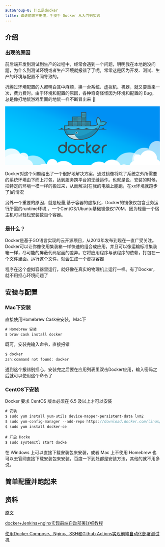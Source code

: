 ```yaml
---
autoGroup-0: 什么是docker
title: 谁说前端不用懂，手摸手 Docker 从入门到实践
---
```

## 介绍
### 出现的原因
前后端开发到测试到生产的过程中，经常会遇到一个问题，明明我在本地跑没问题，为什么到测试环境或者生产环境就报错了了呢，常常这是因为开发、测试、生产的环境与配置不同导致的。

折腾过环境配置的人都明白其中麻烦，换一台系统、虚拟机、机器，就又要重来一次，费力费时。由于环境和配置的原因，各种奇奇怪怪因为环境和配置的 Bug，总是像打地鼠游戏里面的地鼠一样不断冒出来 🐹

![docker logo](./images/640.png)

Docker对这个问题给出了一个很好地解决方案，通过镜像将除了系统之外所需要的系统环境由下而上打包，达到服务跨平台的无缝运作。也就是说，安装的时候，把特定的环境一模一样的搬过来，从而解决[在我的电脑上能跑，在xx环境就跑步了]的情况

另外一个重要的原因，就是轻量,基于容器的虚拟化，Docker的镜像仅包含业务运行所需的runtime环境
，一个CentOS/Ubuntu基础镜像仅170M，因为轻量一个宿主机可以轻松安装数百个容器。
### 是什么？
Docker是基于GO语言实现的云开源项目，从2013年发布到现在一直广受关注。Docker可以让你像使用集装箱一样快速的组合成应用，并且可以像运输标准集装箱一样，尽可能的屏蔽代码层面的差异。它将应用程序与该程序的依赖，打包在一个文件里面。运行这个文件，就会生成一个虚拟容器

程序在这个虚拟容器里运行，就好像在真实的物理机上运行一样。有了Docker，就不用担心环境问题了

## 安装与配置
### Mac下安装
直接使用Homebrew Cask来安装，Mac下
```js
# Homebrew 安装
$ braw cask install docker
```
既可，安装完输入命令，直接报错
```js
$ docker 
zsh:command not found: docker 
```
遇到这个报错别担心，安装完之后要在应用列表里双击Docker应用，输入密码之后就可以使用这个命令了

### CentOS下安装
Docker 要求 CentOS 版本必须在 6.5 及以上才可以安装
```js
# 安装
$ sudo yum install yum-utils device-mapper-persistent-data lvm2
$ sudo yum-config-manager --add-repo https://download.docker.com/linux/centos/docker-ce.repo
$ sudo yum install docker-ce

# 开启 Docke
$ sudo systemctl start docke
```
在 Windows 上可以直接下载安装包来安装，或者 Mac 上不使用 Homebrew 也可以去官网直接下载安装包来安装，百度一下到处都是安装方法，其他的就不用多说。

## 简单配置并跑起来

## 资料
[原文](https://mp.weixin.qq.com/s/1YDDCiDUMtxFlGQ94aoItg)

[docker+Jenkins+nginx实现前端自动部署详细教程](https://mp.weixin.qq.com/s/bU8Sh8SVn6L7Scxt6-4CZw)

[使用Docker Compose、Nginx、SSH和Github Actions实现前端自动化部署测试机](https://mp.weixin.qq.com/s/QgASFlvJ8aI3SUmEx-ZOfQ)